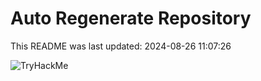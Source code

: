# Auto Regenerate Repository

This README was last updated: 2024-08-26 11:07:26

 ![TryHackMe](https://tryhackme.com/badge/533634)